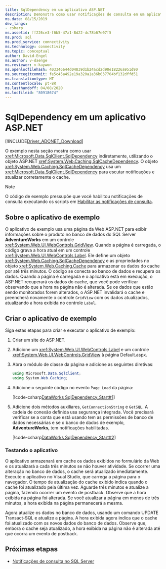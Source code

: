 ```yaml
---
title: SqlDependency em um aplicativo ASP.NET
description: Demonstra como usar notificações de consulta em um aplicativo ASP.NET.
ms.date: 08/15/2019
dev_langs:
- csharp
ms.assetid: ff226ce3-f6b5-47a1-8d22-dc78b67e07f5
ms.prod: sql
ms.prod_service: connectivity
ms.technology: connectivity
ms.topic: conceptual
author: David-Engel
ms.author: v-daenge
ms.reviewer: v-kaywon
ms.openlocfilehash: 403346644d04839d1b24acd2d90e18226a951d90
ms.sourcegitcommit: fe5c45a492e19a320a1a36b037704bf132dffd51
ms.translationtype: HT
ms.contentlocale: pt-BR
ms.lasthandoff: 04/08/2020
ms.locfileid: "80918674"
---
```

# <a name="sqldependency-in-an-aspnet-application"></a>SqlDependency em um aplicativo ASP.NET

[!INCLUDE[Driver_ADONET_Download](../../../includes/driver_adonet_download.md)]

O exemplo nesta seção mostra como usar <xref:Microsoft.Data.SqlClient.SqlDependency> indiretamente, utilizando o objeto ASP.NET <xref:System.Web.Caching.SqlCacheDependency>. O objeto <xref:System.Web.Caching.SqlCacheDependency> usa um <xref:Microsoft.Data.SqlClient.SqlDependency> para escutar notificações e atualizar corretamente o cache.  
  
> [!NOTE]
>  O código de exemplo pressupõe que você habilitou notificações de consulta executando os scripts em [Habilitar as notificações de consulta](enable-query-notifications.md).  
  
## <a name="about-the-sample-application"></a>Sobre o aplicativo de exemplo  
O aplicativo de exemplo usa uma página da Web ASP.NET para exibir informações sobre o produto no banco de dados do SQL Server **AdventureWorks** em um controle <xref:System.Web.UI.WebControls.GridView>. Quando a página é carregada, o código grava a hora atual em um controle <xref:System.Web.UI.WebControls.Label>. Ele define um objeto <xref:System.Web.Caching.SqlCacheDependency> e as propriedades no objeto <xref:System.Web.Caching.Cache> para armazenar os dados do cache por até três minutos. O código se conecta ao banco de dados e recupera os dados. Quando a página é carregada e o aplicativo está em execução, o ASP.NET recuperará os dados do cache, que você pode verificar observando que a hora na página não é alterada. Se os dados que estão sendo monitorados forem alterados, o ASP.NET invalidará o cache e preencherá novamente o controle `GridView` com os dados atualizados, atualizando a hora exibida no controle `Label`.  
  
## <a name="creating-the-sample-application"></a>Criar o aplicativo de exemplo  
Siga estas etapas para criar e executar o aplicativo de exemplo:  
  
1. Criar um site do ASP.NET.  
  
2. Adicione um <xref:System.Web.UI.WebControls.Label> e um controle <xref:System.Web.UI.WebControls.GridView> à página Default.aspx.  
  
3. Abra o módulo de classe da página e adicione as seguintes diretivas:  
  
    ```csharp  
    using Microsoft.Data.SqlClient;  
    using System.Web.Caching;  
    ```  
  
4. Adicione o seguinte código no evento `Page_Load` da página:  
  
    [!code-csharp[DataWorks SqlDependency_Start#1](~/../sqlclient/doc/samples/SqlDependency_Start.cs#1)]
  
5. Adicione dois métodos auxiliares, `GetConnectionString` e `GetSQL`. A cadeia de conexão definida usa segurança integrada. Você precisará verificar se a conta que está usando tem as permissões de banco de dados necessárias e se o banco de dados de exemplo, **AdventureWorks**, tem notificações habilitadas.
  
    [!code-csharp[DataWorks SqlDependency_Start#2](~/../sqlclient/doc/samples/SqlDependency_Start.cs#2)]
  
### <a name="testing-the-application"></a>Testando o aplicativo  
O aplicativo armazenará em cache os dados exibidos no formulário da Web e os atualizará a cada três minutos se não houver atividade. Se ocorrer uma alteração no banco de dados, o cache será atualizado imediatamente. Execute o aplicativo no Visual Studio, que carrega a página para o navegador. O tempo de atualização do cache exibido indica quando o cache foi atualizado pela última vez. Aguarde três minutos e atualize a página, fazendo ocorrer um evento de postback. Observe que a hora exibida na página foi alterada. Se você atualizar a página em menos de três minutos, a hora exibida na página permanecerá a mesma.  
  
Agora atualize os dados no banco de dados, usando um comando UPDATE Transact-SQL e atualize a página. A hora exibida agora indica que o cache foi atualizado com os novos dados do banco de dados. Observe que, embora o cache seja atualizado, a hora exibida na página não é alterada até que ocorra um evento de postback.  
  
## <a name="next-steps"></a>Próximas etapas
- [Notificações de consulta no SQL Server](query-notifications-sql-server.md)
